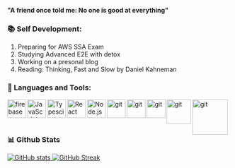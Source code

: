 <b>"A friend once told me: No one is good at everything"</b>

### 📚 Self Development:

<ol>
  <li> Preparing for AWS SSA Exam </li>
  <li> Studying Advanced E2E with detox </li>
  <li> Working on a presonal blog </li>
  <li> Reading:  Thinking, Fast and Slow by Daniel Kahneman  </li>
  </ol>

### 🔨 Languages and Tools:
<a href="https://firebase.google.com/" target="_blank"> <img align="left" src="https://raw.githubusercontent.com/rahul-jha98/github_readme_icons/main/language_and_tools/square/firebase/firebase.svg" alt="firebase" height ="42px"/> </a>
<a href="https://developer.mozilla.org/en-US/docs/Web/JavaScript" target="_blank"> <img align="left" alt="JavaScript" height ="42px"  src="https://raw.githubusercontent.com/rahul-jha98/github_readme_icons/main/language_and_tools/square/javascript/javascript.svg"> </a>
<a href="https://www.typescriptlang.org/" target="_blank"><img align="left" alt="Typescirpt" height ="42px" src="https://raw.githubusercontent.com/rahul-jha98/github_readme_icons/main/language_and_tools/square/typescript/typescript.svg"></a>
<a href="https://reactjs.org/" target="_blank"> <img align="left" alt="React" height ="42px" src="https://raw.githubusercontent.com/rahul-jha98/github_readme_icons/main/language_and_tools/square/react/react.svg"></a>
<a href="https://nodejs.org" target="_blank"><img align="left" alt="Node.js" height ="42px" src="https://raw.githubusercontent.com/rahul-jha98/github_readme_icons/main/language_and_tools/square/node/node.svg"></a>
<a href="https://git-scm.com/" target="_blank"> <img src="https://raw.githubusercontent.com/rahul-jha98/github_readme_icons/main/language_and_tools/square/git-scm/git-scm.svg" align="left" alt="git" height='42px'/> </a>
<a href="https://aws.amazon.com/" target="_blank"> <img src="https://a0.awsstatic.com/libra-css/images/logos/aws_logo_smile_1200x630.png" align="left" alt="git" height='42px'/> </a>
<a href="https://www.docker.com/" target="_blank"> <img src="https://gitlab.msu.edu/uploads/-/system/group/avatar/6051/docker_logo.png" align="left" alt="git" height='42px'/> </a>
<a href="https://www.serverless.com/" target="_blank"> <img src="https://www.brcline.com/wp-content/uploads/2020/05/serverless-framework-logo.png" align="left" alt="git" height='55px'/> </a>
<a href="https://www.terraform.io/" target="_blank"> <img src="https://digital.ai/sites/default/files/pictures/styles/maxwidth_300/public/pt_logos/terraform.png?itok=Ovrgdxb5" align="left" alt="git" height='80px'/> </a>

<br/>
<br/>
<br/>



### 📊 Github Stats
<a href='https://github.com/Monir-Shembesh/github-stats-transparent'>
  
![GitHub stats](https://github-readme-stats.vercel.app/api?username=monir-shembesh&show_icons=true&theme=dark&count_private=true)
[![GitHub Streak](http://github-readme-streak-stats.herokuapp.com?user=monir-shembesh&theme=dark)](https://git.io/streak-stats)
</a>

<br>
